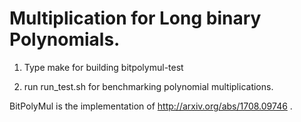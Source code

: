 # Multiplication for Long binary Polynomials.

1. Type make for building bitpolymul-test

2. run run_test.sh for benchmarking polynomial multiplications.


BitPolyMul is the implementation of http://arxiv.org/abs/1708.09746 .
